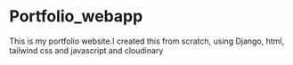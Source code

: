 # Portfolio_webapp
This is my portfolio website.I created this from scratch, using Django, html, tailwind css and javascript and cloudinary
